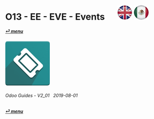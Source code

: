 # O13 - EE - EVE - Events &nbsp;&nbsp;&nbsp;&nbsp; [![en-uk](/doc/img/en-uk_flag_button_small.png)](/en-uk/o13/ee/eve/en-uk-o13-ee-eve-events-guides.md) [ ![es-mx](/doc/img/es-mx_flag_button_small.png)](/es-mx/o13/ee/eve/es-mx-o13-ee-eve-events-guides.md)
#### [_&#x23CE; menu_](/en-uk/o13/ee/en-uk-o13-ee-guides-menu.md)  
### ![eve](/doc/img/event.png)
	
###### Odoo Guides - V2_01 &nbsp; 2019-08-01  
**[_&#x23CE; menu_](/en-uk/o13/ee/en-uk-o13-ee-guides-menu.md)**  


